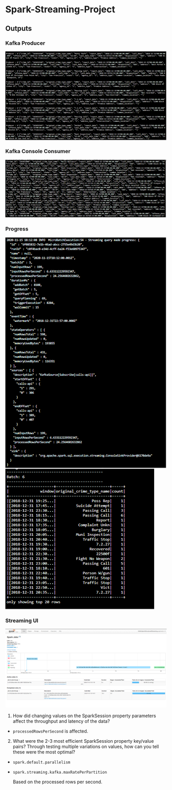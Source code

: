 # Spark-Streaming-Project

## Outputs

### Kafka Producer
![Image of Yaktocat](https://github.com/gunadhya/Spark-Streaming-Project/blob/main/Spark%20Streaming/kafka_server%20producer.png)

### Kafka Console Consumer
![Image of Yaktocat](https://github.com/gunadhya/Spark-Streaming-Project/blob/main/Spark%20Streaming/kafka%20console%20consumer.png)

### Progress 
![Image of Yaktocat](https://github.com/gunadhya/Spark-Streaming-Project/blob/main/Spark%20Streaming/Progress.png)
![Image of Yaktocat](https://github.com/gunadhya/Spark-Streaming-Project/blob/main/Spark%20Streaming/Count.png)

### Streaming UI
![Image of Yaktocat](https://github.com/gunadhya/Spark-Streaming-Project/blob/main/Streaming%20UI.PNG)


1. How did changing values on the SparkSession property parameters affect the throughput and latency of the data?

*  `processedRowsPerSecond` is affected.

2. What were the 2-3 most efficient SparkSession property key/value pairs? Through testing multiple variations on values, how can you tell these were the most optimal?

* `spark.default.parallelism`
* `spark.streaming.kafka.maxRatePerPartition`

  Based on the processed rows per second.
